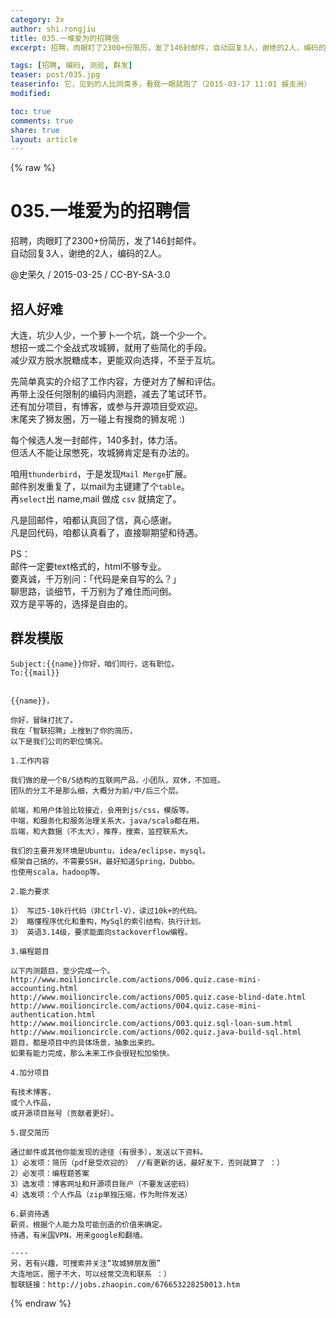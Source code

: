 ```yaml
---
category: 3x
author: shi.rongjiu
title: 035.一堆爱为的招聘信
excerpt: 招聘，肉眼盯了2300+份简历，发了146封邮件。自动回复3人，谢绝的2人，编码的2人。

tags: [招聘, 编码, 测验, 群发]
teaser: post/035.jpg
teaserinfo: 它，见到的人比同类多，看我一眼就跑了（2015-03-17 11:01 蜈支洲）
modified: 

toc: true
comments: true
share: true
layout: article
---
```

{% raw %}
# 035.一堆爱为的招聘信

招聘，肉眼盯了2300+份简历，发了146封邮件。  
自动回复3人，谢绝的2人，编码的2人。

@史荣久 / 2015-03-25 / CC-BY-SA-3.0  

## 招人好难

大连，坑少人少，一个萝卜一个坑，跳一个少一个。  
想招一或二个全战式攻城狮，就用了些简化的手段。  
减少双方脱水脱糖成本，更能双向选择，不至于互坑。

先简单真实的介绍了工作内容，方便对方了解和评估。  
再带上没任何限制的编码内测题，减去了笔试环节。  
还有加分项目，有博客，或参与开源项目受欢迎。  
末尾夹了狮友圈，万一碰上有搜商的狮友呢 :)

每个候选人发一封邮件，140多封，体力活。  
但活人不能让尿憋死，攻城狮肯定是有办法的。  

咱用`thunderbird`，于是发现`Mail Merge`扩展。  
邮件别发重复了，以mail为主键建了个`table`。  
再`select`出 name,mail 做成 `csv` 就搞定了。

凡是回邮件，咱都认真回了信，真心感谢。  
凡是回代码，咱都认真看了，直接聊期望和待遇。  

PS：  
邮件一定要text格式的，html不够专业。  
要真诚，千万别问：「代码是亲自写的么？」  
聊思路，谈细节，千万别为了难住而问倒。  
双方是平等的，选择是自由的。

## 群发模版

```
Subject:{{name}}你好，咱们同行，这有职位。
To:{{mail}}


{{name}}，

你好，冒昧打扰了。
我在「智联招聘」上搜到了你的简历，
以下是我们公司的职位情况。

1.工作内容

我们做的是一个B/S结构的互联网产品，小团队，双休，不加班。
团队的分工不是那么细，大概分为前/中/后三个层。

前端，和用户体验比较接近，会用到js/css，模版等。
中端，和服务化和服务治理关系大，java/scala都在用。
后端，和大数据（不太大），推荐，搜索，监控联系大。

我们的主要开发环境是Ubuntu，idea/eclipse，mysql。
框架自己搞的，不需要SSH，最好知道Spring，Dubbo。
也使用scala，hadoop等。

2.能力要求

1） 写过5-10k行代码（非Ctrl-V），读过10k+的代码。
2） 略懂程序优化和重构，MySql的索引结构，执行计划。
3） 英语3.14级，要求能面向stackoverflow编程。

3.编程题目

以下内测题目，至少完成一个。
http://www.moilioncircle.com/actions/006.quiz.case-mini-accounting.html
http://www.moilioncircle.com/actions/005.quiz.case-blind-date.html
http://www.moilioncircle.com/actions/004.quiz.case-mini-authentication.html
http://www.moilioncircle.com/actions/003.quiz.sql-loan-sum.html
http://www.moilioncircle.com/actions/002.quiz.java-build-sql.html
题目，都是项目中的具体场景，抽象出来的。
如果有能力完成，那么未来工作会很轻松加愉快。

4.加分项目

有技术博客，
或个人作品，
或开源项目账号（贡献者更好）。

5.提交简历

通过邮件或其他你能发现的途径（有很多），发送以下资料。
1）必发项：简历（pdf是受欢迎的） //有更新的话，最好发下，否则就算了 ：）
2）必发项：编程题答案
3）选发项：博客网址和开源项目账户（不要发送密码）
4）选发项：个人作品（zip单独压缩，作为附件发送）

6.薪资待遇
薪资，根据个人能力及可能创造的价值来确定。
待遇，有米国VPN，用来google和翻墙。

----
另，若有兴趣，可搜索并关注“攻城狮朋友圈”
大连地区，圈子不大，可以经常交流和联系 ：）
智联链接：http://jobs.zhaopin.com/676653228250013.htm
```
{% endraw %}